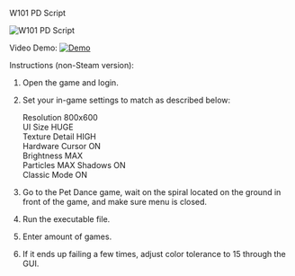 W101 PD Script

![W101 PD Script](https://i.imgur.com/sEnwMp0.png)

Video Demo:
[![Demo](https://img.youtube.com/vi/dE4vvuA5ByY/maxresdefault.jpg)](https://youtu.be/dE4vvuA5ByY)

Instructions (non-Steam version):  
 1. Open the game and login. 
 2. Set your in-game settings to match as described below:
 
    Resolution 800x600  
    UI Size HUGE  
    Texture Detail HIGH  
    Hardware Cursor ON  
    Brightness MAX  
    Particles MAX
    Shadows ON  
    Classic Mode ON

 3. Go to the Pet Dance game, wait on the spiral located on the ground in front of the game, and make sure menu is closed.  
 4. Run the executable file.
 5. Enter amount of games.  
 6. If it ends up failing a few times, adjust color tolerance to 15 through the GUI.
